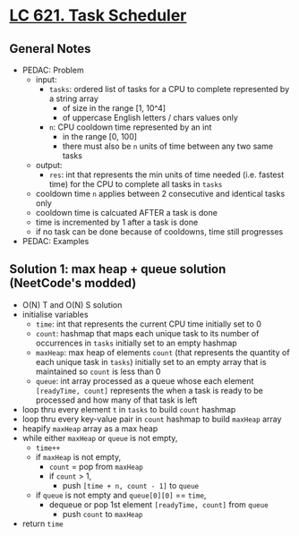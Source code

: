 # [LC 621. Task Scheduler](https://leetcode.com/problems/task-scheduler/)

## General Notes

- PEDAC: Problem
  - input:
    - `tasks`: ordered list of tasks for a CPU to complete represented by a string array
      - of size in the range \[1, 10^4]
      - of uppercase English letters / chars values only
    - `n`: CPU cooldown time represented by an int
      - in the range \[0, 100]
      - there must also be `n` units of time between any two same tasks
  - output:
    - `res`: int that represents the min units of time needed (i.e. fastest time) for the CPU to complete all tasks in `tasks`
  - cooldown time `n` applies between 2 consecutive and identical tasks only
  - cooldown time is calcuated AFTER a task is done
  - time is incremented by 1 after a task is done
  - if no task can be done because of cooldowns, time still progresses
- PEDAC: Examples

## Solution 1: max heap + queue solution (NeetCode's modded)

- O(N) T and O(N) S solution
- initialise variables
  - `time`: int that represents the current CPU time initially set to 0
  - `count`: hashmap that maps each unique task to its number of occurrences in `tasks` initially set to an empty hashmap
  - `maxHeap`: max heap of elements `count` (that represents the quantity of each unique task in `tasks`) initially set to an empty array that is maintained so `count` is less than 0
  - `queue`: int array processed as a queue whose each element `[readyTime, count]` represents the when a task is ready to be processed and how many of that task is left
- loop thru every element `t` in `tasks` to build `count` hashmap
- loop thru every key-value pair in `count` hashmap to build `maxHeap` array
- heapify `maxHeap` array as a max heap
- while either `maxHeap` or `queue` is not empty,
  - `time++`
  - if `maxHeap` is not empty,
    - `count` = pop from `maxHeap`
    - if `count` > 1,
      - push `[time + n, count - 1]` to `queue`
  - if `queue` is not empty and `queue[0][0]` == `time`,
    - dequeue or pop 1st element `[readyTime, count]` from `queue`
      - push `count` to `maxHeap`
- return `time`
